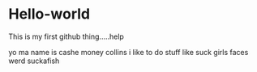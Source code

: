 # Hello-world
This is my first github thing.....help

yo ma name is cashe money collins
i like to do stuff
like suck girls faces
werd
suckafish
